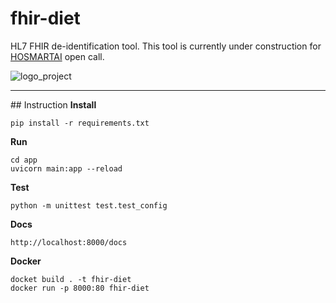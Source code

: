 # fhir-diet

HL7 FHIR de-identification tool.
This tool is currently under construction for [HOSMARTAI](https://www.hosmartai.eu/) open call.

![logo_project](https://user-images.githubusercontent.com/696267/181810750-a57d706b-92d0-4a2f-a9d9-b39f781858d9.jpg)

---

## Instruction
**Install**

```
pip install -r requirements.txt
```

**Run**

```
cd app
uvicorn main:app --reload
```

**Test**

```
python -m unittest test.test_config
```

**Docs**

```
http://localhost:8000/docs
```

**Docker**

```
docket build . -t fhir-diet
docker run -p 8000:80 fhir-diet
```
